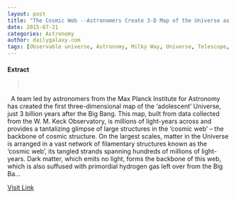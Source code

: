 ```yaml
---
layout: post
title: "The Cosmic Web --Astronomers Create 3-D Map of the Universe as it was 11 Billion Years Ago"
date: 2015-07-21
categories: Astronomy
author: dailygalaxy.com
tags: [Observable universe, Astronomy, Milky Way, Universe, Telescope, Electromagnetic radiation, Physical sciences, Outer space, Scientific observation, Optics, Natural philosophy, Applied and interdisciplinary physics, Observational astronomy, Science]
---
```





#### Extract
> 
 

 
A team led by astronomers from the Max Planck Institute for Astronomy has created the first three-dimensional map of the ‘adolescent’ Universe, just 3 billion years after the Big Bang. This map, built from data collected from the W. M. Keck Observatory, is millions of light-years across and provides a tantalizing glimpse of large structures in the ‘cosmic web’ – the backbone of cosmic structure.
On the largest scales, matter in the Universe is arranged in a vast network of filamentary structures known as the ‘cosmic web’, its tangled strands spanning hundreds of millions of light-years. Dark matter, which emits no light, forms the backbone of this web, which is also suffused with primordial hydrogen gas left over from the Big Ba...



[Visit Link](http://feedproxy.google.com/~r/TheDailyGalaxyNewsFromPlanetEarthBeyond/~3/cl0ZF4DLzjc/the-cosmic-web-astronomers-create-3-d-map-of-the-universe-as-it-was-11-billion-years-ago-.html)


